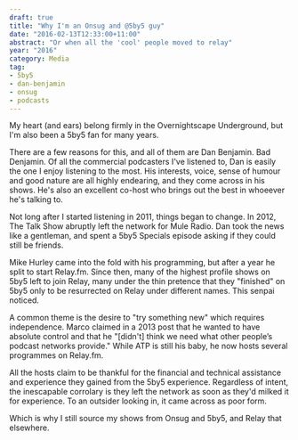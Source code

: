 ```yaml
---
draft: true
title: "Why I'm an Onsug and @5by5 guy"
date: "2016-02-13T12:33:00+11:00"
abstract: "Or when all the 'cool' people moved to relay"
year: "2016"
category: Media
tag:
- 5by5
- dan-benjamin
- onsug
- podcasts
---
```

My heart (and ears) belong firmly in the Overnightscape Underground, but I'm also been a 5by5 fan for many years.

There are a few reasons for this, and all of them are Dan Benjamin. Bad Denjamin. Of all the commercial podcasters I've listened to, Dan is easily the one I enjoy listening to the most. His interests, voice, sense of humour and good nature are all highly endearing, and they come across in his shows. He's also an excellent co-host who brings out the best in whoeever he's talking to.

Not long after I started listening in 2011, things began to change. In 2012, The Talk Show abruptly left the network for Mule Radio. Dan took the news like a gentleman, and spent a 5by5 Specials episode asking if they could still be friends.

Mike Hurley came into the fold with his programming, but after a year he split to start Relay.fm. Since then, many of the highest profile shows on 5by5 left to join Relay, many under the thin pretence that they "finished" on 5by5 only to be resurrected on Relay under different names. This senpai noticed.

A common theme is the desire to "try something new" which requires independence. Marco claimed in a 2013 post that he wanted to have absolute control and that he "[didn't] think we need what other people’s podcast networks provide." While ATP is still his baby, he now hosts several programmes on Relay.fm.

All the hosts claim to be thankful for the financial and technical assistance and experience they gained from the 5by5 experience. Regardless of intent, the inescapable corrolary is they left the network as soon as they'd milked it for experience. To an outsider looking in, it came across as poor form. 

Which is why I still source my shows from Onsug and 5by5, and Relay that elsewhere.

